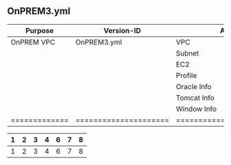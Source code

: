 ## OnPREM3.yml

| Purpose       | Version-ID            | AMI-DESC                     | DESC                                          |
| ------------- | --------------------- | ---------------------------- | --------------------------------------------- |
| OnPREM VPC    | OnPREM3.yml           | VPC                          | OnPREM VPC(10.100.0.0/16)                     |
|               |                       | Subnet                       | 2 Public, 2 Private Subnet                    |
|               |                       | EC2                          | Oracle-11gR2, Tomcat8, Windows2019            |
|               |                       | Profile                      | SSMProfile for EC2 instances                  |
|               |                       | Oracle Info                  | PublicSubnet1, 10.100.1.101                   |
|               |                       | Tomcat Info                  | PublicSubnet1, 10.100.1.102                   |
|               |                       | Window Info                  | PublicSubnet1, 10.100.1.103                   |
| ============= | ===================== | ============================ | ============================================= |


| 1   | 2   | 3   | 4   | 6   | 7   | 8   |
| --- | --- | --- | --- | --- | --- | --- |
| 1   | 2   | 3   | 4   | 6   | 7   | 8   |